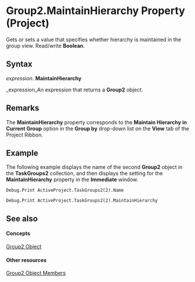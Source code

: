 
# Group2.MaintainHierarchy Property (Project)

Gets or sets a value that specifies whether hierarchy is maintained in the group view. Read/write  **Boolean**.


## Syntax

 _expression_. **MaintainHierarchy**

 _expression_An expression that returns a  **Group2** object.


## Remarks

The  **MaintainHierarchy** property corresponds to the **Maintain Hierarchy in Current Group** option in the **Group by** drop-down list on the **View** tab of the Project Ribbon.


## Example

The following example displays the name of the second  **Group2** object in the **TaskGroups2** collection, and then displays the setting for the **MaintainHierarchy** property in the **Immediate** window.


```
Debug.Print ActiveProject.TaskGroups2(2).Name 

Debug.Print ActiveProject.TaskGroups2(2).MaintainHierarchy
```


## See also


#### Concepts


 [Group2 Object](a7a61fa4-e752-006e-a47e-03987b04f01c.md)
#### Other resources


 [Group2 Object Members](69c5069c-3fd6-fbb5-d886-ebbda667cba4.md)

